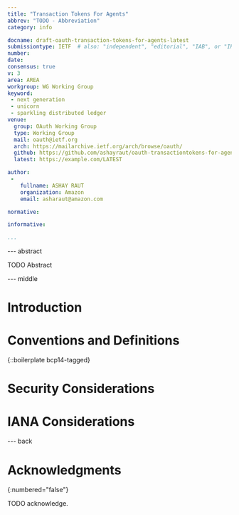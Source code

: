 ```yaml
---
title: "Transaction Tokens For Agents"
abbrev: "TODO - Abbreviation"
category: info

docname: draft-oauth-transaction-tokens-for-agents-latest
submissiontype: IETF  # also: "independent", "editorial", "IAB", or "IRTF"
number:
date:
consensus: true
v: 3
area: AREA
workgroup: WG Working Group
keyword:
 - next generation
 - unicorn
 - sparkling distributed ledger
venue:
  group: OAuth Working Group
  type: Working Group
  mail: oauth@ietf.org
  arch: https://mailarchive.ietf.org/arch/browse/oauth/
  github: https://github.com/ashayraut/oauth-transactiontokens-for-agents
  latest: https://example.com/LATEST

author:
 -
    fullname: ASHAY RAUT
    organization: Amazon
    email: asharaut@amazon.com

normative:

informative:

...
```


--- abstract

TODO Abstract


--- middle

# Introduction


# Conventions and Definitions

{::boilerplate bcp14-tagged}


# Security Considerations


# IANA Considerations


--- back

# Acknowledgments
{:numbered="false"}

TODO acknowledge.
